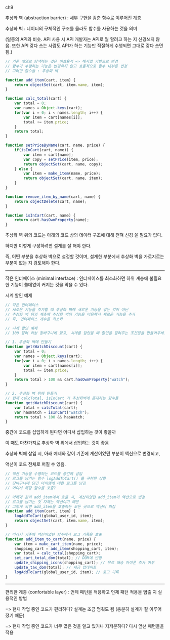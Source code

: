ch9

추상화 벽 (abstraction barrier) : 세부 구현을 감춘 함수로 이루어진 계층

추상화 벽 : 데이터의 구체적인 구조를 몰라도 함수를 사용하는 것을 의미

(일종의 API와 비슷. API 사용 시 API 개발자는 API로 뭘 할려고 하는 지 신경쓰지 않음. 또한 API 갖다 쓰는 사람도 API가 하는 기능만 적절하게 수행되면 그대로 갖다 쓰면 됨.)

```javascript
// 기존 배열로 탐색하는 것은 비효율적 => 해시맵 기반으로 변경
// 함수가 수행하는 기능은 변경하지 않고 효율적으로 함수 내부를 변경
// 그러한 함수들 : 추상화 벽 

function add_item(cart, item) {
    return objectSet(cart, item.name, item);
}

function calc_total(cart) {
    var total = 0;
    var names = Object.keys(cart);
    for(var i = 0; i < names.length; i++) {
        var item = cart[names[i]];
        total += item.price;
    }
    return total;
}

function setPriceByName(cart, name, price) {
    if(isInCart(cart, name)) {
        var item = cart[name];
        var copy = setPrice(item, price);
        return objectSet(cart, name, copy);
    } else {
        var item = make_item(name, price);
        return objectSet(cart, name, item);
    }
}

function remove_item_by_name(cart, name) {
    return objectDelete(cart, name);
}

function isInCart(cart, name) {
    return cart.hasOwnProperty(name);
}
```

추상화 벽 위의 코드는 아래의 코드 상의 데이터 구조에 대해 전혀 신경 쓸 필요가 없다.

하지만 이렇게 구성하려면 설계를 잘 해야 한다.

즉, 어떤 부분을 추상화 벽으로 설정할 것이며, 설계한 부분에서 추상화 벽을 가로지르는 부분이 없는 지 검토해야 한다.

---

작은 인터페이스 (minimal interface) : 인터페이스를 최소화하면 하위 계층에 불필요한 기능이 쓸데없이 커지는 것을 막을 수 있다.

시계 할인 예제

```javascript
// 작은 인터페이스
// 새로운 기능을 추가할 때 추상화 벽에 새로운 기능을 넣는 것이 아닌
// 추상화 벽 위의 계층에 추상화 벽의 기능을 이용해서 새로운 기능을 추가
// 즉, 인터페이스 개수를 최소화

// 시계 할인 예제 
// 100 달러 이상 장바구니에 있고, 시계를 담았을 때 할인을 알려주는 조건문을 만들어주세요.

// 1. 추상화 벽에 만들기
function getsWatchDiscount(cart) {
    var total = 0;
    var names = Object.keys(cart);
    for(var i = 0; i < names.length; i++) {
        var item = cart[names[i]];
        total += item.price;
    }
    return total > 100 && cart.hasOwnProperty("watch");
}

// 2. 추상화 벽 위에 만들기
// 현재 calcTotal, isInCart 가 추상화벽에 존재하는 함수들 
function getsWatchDiscount(cart) {
    var total = calcTotal(cart);
    var hasWatch = isInCart("watch");
    return total > 100 && hasWatch;
}
```

중간에 코드를 삽입하게 된다면 어디서 삽입하는 것이 좋을까

이 때도 마찬가지로 추상화 벽 위에서 삽입하는 것이 좋음

추상화 벽에 삽입 시, 아래 예제와 같이 기존에 계산이었던 부분이 액션으로 변경되고, 

액션이 코드 전체로 퍼질 수 있음.

```javascript
// 액션 기능을 수행하는 코드를 중간에 삽입
// 로그를 남기는 함수 logAddToCart() 를 구현한 상황
// 장바구니에 담긴 아이템에 대한 로그를 남김
// 어디서 해당 함수를 호출?

// 아래와 같이 add_item에서 호출 시, 계산이었던 add_item이 액션으로 변경
// 로그를 남기는 것 자체는 액션이기 때문
// 그렇게 되면 add_item을 호출하는 모든 곳으로 액션이 퍼짐
function add_item(cart, item) {
    logAddToCart(global_user_id, item);
    return objectSet(cart, item.name, item);
}

// 따라서 기존에 액션이었던 함수에서 로그 기록을 호출 
function add_item_to_cart(name, price) {
    var item = make_cart_item(name, price);
    shopping_cart = add_item(shopping_cart, item);
    var total = calc_total(shopping_cart);
    set_cart_total_dom(total); // DOM에 반영
    update_shipping_icons(shopping_cart); // 무료 배송 아이콘 추가 여부 
    update_tax_dom(total); // 세금 업데이트 
    logAddToCart(global_user_id, item); // 로그 기록
}
```

--- 

편리한 계층 (confortable layer) : 언제 패턴을 적용하고 언제 패턴 적용을 멈출 지 실용적인 방법

=> 현재 작업 중인 코드가 편리하다? 설계는 조금 멈춰도 됨 (충분히 설계가 잘 이루어졌기 때문)

=> 현재 작업 중인 코드가 너무 많은 것을 알고 있거나 지저분하다? 다시 앞선 패턴들을 적용

